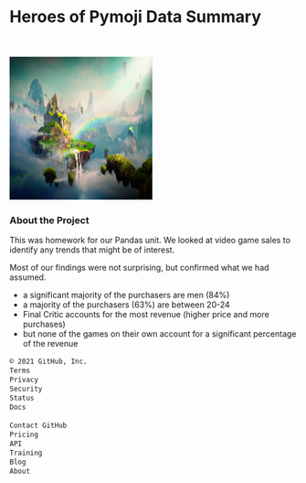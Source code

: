 <!DOCTYPE html>
<html lang="en-us">
<head>
  <meta charset="UTF-8">
  <title>NW Bootcamp: Pandas Homework</title>
  
<style>
table, th, td {
  border: 1px solid black;
}
</style>
  
</head>

<body>
<h1>Heroes of Pymoji Data Summary</h1><br>
<br>

<img src="./Fantasy Image.png" alt="This is the picture we used for the homework" width="250" height="250">

<br>

<h3>About the Project</h3>

<p>This was homework for our Pandas unit.  We looked at video game sales to identify any trends that might be of interest.

<p>Most of our findings were not surprising, but confirmed what we had assumed.</p>

<ul>
  <li>a significant majority of the purchasers are men (84%)</li>
  <li>a majority of the purchasers (63%) are between 20-24</li>
  <li>Final Critic accounts for the most revenue (higher price and more purchases)</li>
  <li>but none of the games on their own account for a significant percentage of the revenue</li>
</ul>  

    
    
    


</body>
</html>

    © 2021 GitHub, Inc.
    Terms
    Privacy
    Security
    Status
    Docs

    Contact GitHub
    Pricing
    API
    Training
    Blog
    About

